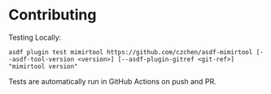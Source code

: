 # Contributing

Testing Locally:

```shell
asdf plugin test mimirtool https://github.com/czchen/asdf-mimirtool [--asdf-tool-version <version>] [--asdf-plugin-gitref <git-ref>] "mimirtool version"
```

Tests are automatically run in GitHub Actions on push and PR.

